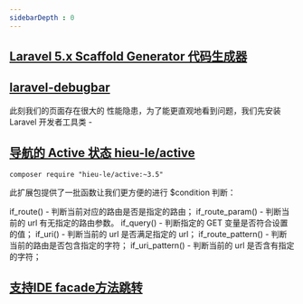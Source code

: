 ```yaml
---
sidebarDepth : 0
---
```


## [ Laravel 5.x Scaffold Generator 代码生成器](https://github.com/summerblue/generator)


## [laravel-debugbar](https://github.com/barryvdh/laravel-debugbar)

此刻我们的页面存在很大的 性能隐患，为了能更直观地看到问题，我们先安装 Laravel 开发者工具类 - 


## [导航的 Active 状态 hieu-le/active](https://github.com/letrunghieu/active)



```
composer require "hieu-le/active:~3.5"
```


此扩展包提供了一批函数让我们更方便的进行 $condition 判断：

if_route() - 判断当前对应的路由是否是指定的路由；
if_route_param() - 判断当前的 url 有无指定的路由参数。
if_query() - 判断指定的 GET 变量是否符合设置的值；
if_uri() - 判断当前的 url 是否满足指定的 url；
if_route_pattern() - 判断当前的路由是否包含指定的字符；
if_uri_pattern() - 判断当前的 url 是否含有指定的字符；


## [支持IDE facade方法跳转](https://github.com/barryvdh/laravel-ide-helper)
